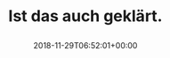 ---
retweeted: false
source: <a href="http://www.samruston.co.uk" rel="nofollow">Flamingo for Android</a>
entities:
  user_mentions: []
  urls: []
  symbols: []
  media:
  - expanded_url: https://twitter.com/bascht/status/1068034831458754561/photo/1
    indices:
    - '22'
    - '45'
    url: https://t.co/xQvSN7lq4i
    media_url: http://pbs.twimg.com/media/DtJsBHKWkAAt1xY.jpg
    id_str: '1068034827998367744'
    id: '1068034827998367744'
    media_url_https: https://pbs.twimg.com/media/DtJsBHKWkAAt1xY.jpg
    sizes:
      large:
        w: '2048'
        h: '1538'
        resize: fit
      medium:
        w: '1200'
        h: '901'
        resize: fit
      small:
        w: '680'
        h: '511'
        resize: fit
      thumb:
        w: '150'
        h: '150'
        resize: crop
    type: photo
    display_url: pic.twitter.com/xQvSN7lq4i
  hashtags: []
display_text_range:
- '0'
- '45'
favorite_count: '5'
id_str: '1068034831458754561'
truncated: false
retweet_count: '0'
id: '1068034831458754561'
possibly_sensitive: false
created_at: Thu Nov 29 06:52:01 +0000 2018
favorited: false
full_text: Ist das auch geklärt.
lang: de
extended_entities:
  media:
  - expanded_url: https://twitter.com/bascht/status/1068034831458754561/photo/1
    indices:
    - '22'
    - '45'
    url: https://t.co/xQvSN7lq4i
    media_url: http://pbs.twimg.com/media/DtJsBHKWkAAt1xY.jpg
    id_str: '1068034827998367744'
    id: '1068034827998367744'
    media_url_https: https://pbs.twimg.com/media/DtJsBHKWkAAt1xY.jpg
    sizes:
      large:
        w: '2048'
        h: '1538'
        resize: fit
      medium:
        w: '1200'
        h: '901'
        resize: fit
      small:
        w: '680'
        h: '511'
        resize: fit
      thumb:
        w: '150'
        h: '150'
        resize: crop
    type: photo
    display_url: pic.twitter.com/xQvSN7lq4i
tags:
- pesos/twitter
date: '2018-11-29T06:52:01+00:00'
src: https://twitter.com/bascht/status/1068034831458754561
original_url: https://twitter.com/bascht/status/1068034831458754561
type: twitter_tweet
media_url: https://img.bascht.com/twitter/pbs.twimg.com/media/DtJsBHKWkAAt1xY.jpg
text: Ist das auch geklärt.
title: 'Ist das auch geklärt.

  '

---